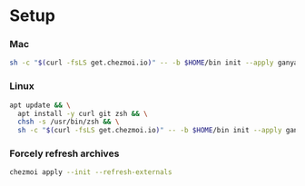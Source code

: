 # Setup

### Mac

```bash
sh -c "$(curl -fsLS get.chezmoi.io)" -- -b $HOME/bin init --apply ganyariya
```

### Linux

```bash
apt update && \
  apt install -y curl git zsh && \
  chsh -s /usr/bin/zsh && \
  sh -c "$(curl -fsLS get.chezmoi.io)" -- -b $HOME/bin init --apply ganyariya
```

### Forcely refresh archives

```bash
chezmoi apply --init --refresh-externals
```
